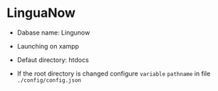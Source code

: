 # LinguaNow

* Dabase name: Lingunow
* Launching on xampp

* Defaut directory: htdocs
* If the root directory is changed configure ```variable``` ```pathname``` in file ```./config/config.json```
